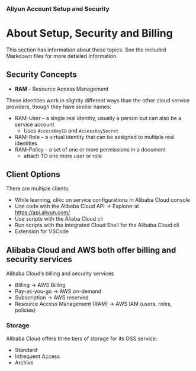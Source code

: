 ### Aliyun Account Setup and Security

# About Setup, Security and Billing

This section has information about these topics. See the included Markdown files for more detailed information.

## Security Concepts

- **RAM** - Resource Access Management

These identities work in slightly different ways than the other cloud service providers, though they have similar names:

- RAM-User – a single real identity, usually a person but can also be a service account
    - Uses `AccessKeyID` and `AccessKeySecret`
- RAM-Role – a virtual identity that can be assigned to multiple real identities  
- RAM-Policy - a set of one or more permissions in a document
    - attach TO one more user or role

## Client Options

There are multiple clients:
- While learning, clikc on service configurations in Alibaba Cloud console
- Use code with the Alibaba Cloud API -> Explorer at https://api.aliyun.com/
- Use scripts with the Aliaba Cloud cli  
- Run scripts with the integrated Cloud Shell for the Alibaba Cloud cli
- Extension for VSCode

## Alibaba Cloud and AWS both offer billing and security services

Alibaba Cloud’s billing and security services 
 - Billing -> AWS Billing
 - Pay-as-you-go -> AWS on-demand
 - Subscription -> AWS reserved
 - Resource Access Management (RAM) -> AWS IAM (users, roles, policies)

 ### Storage

Alibaba Cloud offers three tiers of storage for its OSS service: 
- Standard
- Infrequent Access
- Archive

